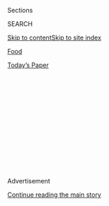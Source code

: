 <div id="app">

<div>

<div>

<div>

<div class="NYTAppHideMasthead css-1q2w90k e1suatyy0">

<div class="section css-ui9rw0 e1suatyy2">

<div class="css-eph4ug er09x8g0">

<div class="css-6n7j50">

</div>

<span class="css-1dv1kvn">Sections</span>

<div class="css-10488qs">

<span class="css-1dv1kvn">SEARCH</span>

</div>

[Skip to content](#site-content)[Skip to site
index](#site-index)

</div>

<div id="masthead-section-label" class="css-1wr3we4 eaxe0e00">

[Food](https://www.nytimes3xbfgragh.onion/section/food)

</div>

<div class="css-10698na e1huz5gh0">

</div>

</div>

<div id="masthead-bar-one" class="section hasLinks css-15hmgas e1csuq9d3">

<div class="css-uqyvli e1csuq9d0">

</div>

<div class="css-1uqjmks e1csuq9d1">

</div>

<div class="css-9e9ivx">

[](https://myaccount.nytimes3xbfgragh.onion/auth/login?response_type=cookie&client_id=vi)

</div>

<div class="css-1bvtpon e1csuq9d2">

[Today’s
Paper](https://www.nytimes3xbfgragh.onion/section/todayspaper)

</div>

</div>

</div>

</div>

<div data-aria-hidden="false">

<div id="site-content" data-role="main">

<div>

<div class="css-1aor85t" style="opacity:0.000000001;z-index:-1;visibility:hidden">

<div class="css-1hqnpie">

<div class="css-epjblv">

<span class="css-17xtcya">[Food](/section/food)</span><span class="css-x15j1o">|</span><span class="css-fwqvlz">The
Once and Future
Spago</span>

</div>

<div class="css-k008qs">

<div class="css-1iwv8en">

<span class="css-18z7m18"></span>

<div>

</div>

</div>

<span class="css-1n6z4y">https://nyti.ms/Q4u7V5</span>

<div class="css-1705lsu">

<div class="css-4xjgmj">

<div class="css-4skfbu" data-role="toolbar" data-aria-label="Social Media Share buttons, Save button, and Comments Panel with current comment count" data-testid="share-tools">

  - 
  - 
  - 
  - 
    
    <div class="css-6n7j50">
    
    </div>

  - 

</div>

</div>

</div>

</div>

</div>

</div>

<div id="NYT_TOP_BANNER_REGION" class="css-13pd83m">

</div>

<div id="top-wrapper" class="css-1sy8kpn">

<div id="top-slug" class="css-l9onyx">

Advertisement

</div>

[Continue reading the main
story](#after-top)

<div class="ad top-wrapper" style="text-align:center;height:100%;display:block;min-height:250px">

<div id="top" class="place-ad" data-position="top" data-size-key="top">

</div>

</div>

<div id="after-top">

</div>

</div>

<div id="sponsor-wrapper" class="css-1hyfx7x">

<div id="sponsor-slug" class="css-19vbshk">

Supported by

</div>

[Continue reading the main
story](#after-sponsor)

<div id="sponsor" class="ad sponsor-wrapper" style="text-align:center;height:100%;display:block">

</div>

<div id="after-sponsor">

</div>

</div>

<div class="css-1vkm6nb ehdk2mb0">

# The Once and Future Spago

</div>

<div class="css-79elbk" data-testid="photoviewer-wrapper">

<div class="css-z3e15g" data-testid="photoviewer-wrapper-hidden">

</div>

<div class="css-1a48zt4 ehw59r15" data-testid="photoviewer-children">

![<span class="css-16f3y1r e13ogyst0" data-aria-hidden="true">Wolfgang
Puck with customers at his entirely reinvented Spago Beverly
Hills.</span><span class="css-cnj6d5 e1z0qqy90" itemprop="copyrightHolder"><span class="css-1ly73wi e1tej78p0">Credit...</span><span><span>Amy
Dickerson for The New York
Times</span></span></span>](https://static01.graylady3jvrrxbe.onion/images/2012/10/31/dining/31PUCK_SPAN/31PUCK-articleLarge.jpg?quality=75&auto=webp&disable=upscale)

</div>

</div>

<div class="css-xt80pu e12qa4dv0">

<div class="css-18e8msd">

<div class="css-vp77d3 epjyd6m0">

<div class="css-1baulvz">

By [<span class="css-1baulvz last-byline" itemprop="name">Adam
Nagourney</span>](https://www.nytimes3xbfgragh.onion/by/adam-nagourney)

</div>

</div>

  - Oct. 30,
    2012

  - 
    
    <div class="css-4xjgmj">
    
    <div class="css-d8bdto" data-role="toolbar" data-aria-label="Social Media Share buttons, Save button, and Comments Panel with current comment count" data-testid="share-tools">
    
      - 
      - 
      - 
      - 
        
        <div class="css-6n7j50">
        
        </div>
    
      - 
    
    </div>
    
    </div>

</div>

</div>

<div class="section meteredContent css-1r7ky0e" name="articleBody" itemprop="articleBody">

<div class="css-1fanzo5 StoryBodyCompanionColumn">

<div class="css-53u6y8">

BEVERLY HILLS, Calif.

THIRTY years ago, [Wolfgang
Puck](http://topics.nytimes3xbfgragh.onion/top/reference/timestopics/people/p/wolfgang_puck/index.html?8qa)
opened Spago in West Hollywood, a restaurant that is still celebrated
across Los Angeles, pioneering a lively new style of California cooking
and offering a festive rebuke to all the white tablecloths in town.

But these days, Mr. Puck’s name resonates with most Americans not for
what he did in his kitchen but for the one-man culinary behemoth he
built.

[His smiling face](http://www.wolfgangpuck.com/) peers from organic-soup
cans and boxes of frozen pizza in supermarkets. Wolfgang Puck
concessions sell grab-and-go meals in airports. There are Wolfgang Puck
cookware, knives, coffee makers and rice steamers. At 63, Mr. Puck, with
his tart Austrian accent, has been a mainstay on cooking shows for 25
years, a celebrity chef long before the phrase was invented. Today there
are 101 Puck restaurants, from Singapore to London.

With his relentless merchandising, self-branding and kitchen
globe-trotting, with his ease in moving from the highbrow to the
lower-brow, Mr. Puck has often seemed in danger of sliding into culinary
parody, more Barry Becher pitching Ginsu knives on late-night television
(“Wait, there’s more\!”) than the avatar of California cuisine.

</div>

</div>

<div class="css-1fanzo5 StoryBodyCompanionColumn">

<div class="css-53u6y8">

“When he started showing up at airports, people were shocked,” said Evan
Kleiman, the restaurateur who just closed the acclaimed Angeli Caffe in
Los Angeles and [the
host](http://www.kcrw.com/people/kleiman_evan?role=host) of “Good Food”
on the public radio station KCRW.

Yet three weeks ago, Mr. Puck unveiled an entirely reinvented [Spago
Beverly
Hills](http://www.wolfgangpuck.com/restaurants/fine-dining/3635), with a
décor he describes as “edgy,” a soundtrack of Arcade Fire and Spoon, and
a menu sprinkled with adventurous small-plate offerings that have some
of his bluer-hair customers wincing. This year he received the [James
Beard Foundation lifetime achievement
award](http://www.jamesbeard.org/awards/lifetime-achievement). And even
as he presents an overhauled Spago, he is marking the anniversary of the
luxurious restaurant he opened as part of the refurbishment of that
Hollywood classic, the [Hotel Bel-Air](http://www.hotelbelair.com/),
named (but of course) Wolfgang Puck at Hotel Bel-Air.

By almost every measure, he has not only survived but thrived, earning
lasting respect from younger chefs, many of whom trained in his
kitchens. Other peers wandered from their stoves as they became boldface
fixtures on television or Page Six. Mr. Puck, ever restless, has
continued to refashion his restaurants, his menus, his dishes and
ultimately himself.

“Why stop?” he said, standing in the Spago dining room the other
morning, the smell of paint fresh in the air, as workers rolled in
tables and hammered down final touches. “What would you do at home?”

Even winning the James Beard award seemed more an annoyance than an
honor. “He was like, ‘What do they think, that I retired?’ ” said Ruth
Reichl, a former restaurant critic for The Los Angeles Times and The New
York Times, who has been close to Mr. Puck for much of his career.

</div>

</div>

<div class="css-1fanzo5 StoryBodyCompanionColumn">

<div class="css-53u6y8">

Mr. Puck’s ambition does not appear to be dulled by success or age. The
other night, he moved from kitchen to table with the genial spark that
recalled his presence on the same floor a decade ago. He showed off the
artwork on the walls, curated by his wife, Gelila Assefa; the receding
canopy over the outdoor dining room framed by two outdoor fireplaces;
and the soft lines and muted colors of the $4 million renovation by the
designer Waldo Fernandez.

“Before, it was more ungapatchka, as we say in Austria,” Mr. Puck said.
“With little niches and this and that all over the place. It somehow
had this dark feeling.”

Nancy Silverton, an owner of [Osteria
Mozza](http://www.osteriamozza.com/LA/home.cfm) and Pizzeria Mozza (and
a graduate of the Spago kitchen), said she picked up the telephone the
other day to hear Mr. Puck’s unmistakable voice. “He must be under an
incredible amount of pressure, with the transition, the expectations,”
she said. “But he called me up and said, ‘Mama’ — he always calls me
Mama — ‘Mama, how come you haven’t made a reservation to come to my
restaurant?’ ”

The very fact that Spago Beverly Hills continues to exist, much less
prosper, is striking at a time when the Los Angeles restaurant scene is
so dynamic and punishing. Over the last year, some of this city’s most
popular spots have announced they were closing: Angeli Caffe, Campanile,
Sushi Nozawa and Lou among them. One place on Los Angeles Magazine’s
list of this year’s 10 best new restaurants that was all but impossible
to get into eight months ago had empty tables on a recent Friday night.
The extravagance Mr. Puck championed at Spago has taken a back seat to
restaurants that are quieter, smaller, more adventurous and less pricey.

</div>

</div>

![<span class="css-16f3y1r e13ogyst0">A tour of celebrity chef Wolfgang
Puck’s newly renovated flagship restaurant, the Beverly Hills
Spago.</span>](https://static01.graylady3jvrrxbe.onion/images/2012/10/29/dining/video-spago/video-spago-videoSmall.jpg)

<div class="css-1fanzo5 StoryBodyCompanionColumn">

<div class="css-53u6y8">

“It’s a very different world now,” Ms. Kleiman said. “It’s not like
where it was 10 years ago, when a lot of people could go out and eat at
fine dining places on expense accounts. I think people in their 30s or
40s don’t think about going to Bouchon and Spago.”

Mr. Puck has tried to accommodate them. At this latest of Spagos, he
jettisoned two staples, the smoked salmon pizza and the Wiener schnitzel
(though he said he would be glad to make either for old-time customers
who ask) as he dappled his menu with dishes like a veal filet mignon
tartare with smoked mascarpone, and a soba pasta studded with pieces of
Dungeness crab. His challenge, Mr. Puck said, is rolling out innovative
dishes that would bring in new diners without frightening the horses —
the patrons who have been eating at Puck restaurants from the beginning.

</div>

</div>

<div class="css-1fanzo5 StoryBodyCompanionColumn">

<div class="css-53u6y8">

That said, he does have the buffer of a reputation built over years
spent cooking here.

“I have to tell you, the best meal I had last year was at Spago,” Ms.
Reichl said. “When he wants to do it, he is an amazing chef. He’s still
enormously important.”

And that reputation has carried through to a new generation of Los
Angeles chefs who have picked up the ladle Mr. Puck held 30 years ago.
“I’m pretty amazed by him,” said [Ludo
Lefebvre](http://www.nytimes3xbfgragh.onion/2010/08/04/dining/04notebook.html?pagewanted=all),
the French cook who has orchestrated a series of popular pop-up
restaurants. “There is nothing left to prove, but he just can’t take a
break. It’s a good example for every chef: never think that you’re good
enough.”

“He’s like the Steven Spielberg or James Cameron of restaurants,” Mr.
Lefebvre said. “It’s true. It’s true. He is very smart. We are all
watching him.”

At his age, with two young children with his second wife, Mr. Puck could
surely turn down the gas on one of his burners, perhaps close a
restaurant or take one trip fewer to London. When he was a younger man,
he said, he worried that he would one day grow bored with the monotony
of doing the same thing six nights a week.

“I thought, well, I will have to find something to do,” he said. “I
tried to play golf, and I was like, uh, O.K., that’s really boring.
Playing tennis is fun, but I can’t play six hours a day. I would get
bored. With food, I could never get really bored.”

Even 30 years later, people still talk about the original Spago: that
smoked salmon pizza, the Oscars parties hosted by Swifty Lazar, the
tables bustling with celebrities, and Mr. Puck at the center of it all,
gliding from his kitchen and across the shimmering dining room
overlooking Sunset Boulevard. It opened in 1982 and closed 19 years
later, as Spago Beverly Hills took over its glamorous perch.

Perhaps inevitably, Mr. Puck’s restaurants don’t have quite the same
celebrity cachet they once had. The post-Oscars party has moved to the
Sunset Tower Bar, and you are just as likely to spot a movie star at a
more intimate place like Ammo (Jake Gyllenhaal) or at the always-buzzing
Mozza Pizzeria (Natalie Portman). “At the old restaurant, I still have
people tell me all the time: ‘Oh, my God, I can remember sitting next to
Gene Kelly. I can’t believe he was there. He was my idol,’ ” Mr. Puck
said. “But that was 30 years ago.”

</div>

</div>

<div class="css-1fanzo5 StoryBodyCompanionColumn">

<div class="css-53u6y8">

Still, it was Mr. Puck who catered the Governors Ball dinner at the
Oscars this year for the 18th time, not to mention the West Coast
campaign fund-raiser of the year: the one George Clooney hosted at his
home for President Obama. The Puck name was on the napkins at the
premiere party for the movie “Brave” in June. “And we had Woody Allen
here last night,” Mr. Puck said in an interview before Spago closed for
the renovation.

If Mr. Puck was once the David Chang of his day, today he is not quite a
cutting-edge figure in the Los Angeles food world. He may be the only
local chef who doesn’t sport any visible tattoos. He doesn’t seem
particularly curious about the restaurants that have transformed the
dining scene. He hasn’t joined the caravan of diners who move from
places like Animal to A-Frame to Superba Snack Bar.

“People say to me: ‘Have you ever gone to this restaurant or that
restaurant?’ ” he said. “I say ‘no.’ Most of the young ones, they’ve
worked with us at one point or another.”

Ms. Reichl said that over the years, she wondered why Mr. Puck would
risk his success or name with all his new enterprises, instead of
resting on his considerable laurels.

And why did he? Mr. Puck said he always saw himself first as a cook. He
seemed mystified that anyone would think less of him for going into the
canned-soup business.

“If anyone had said anything, I would have abandoned it,” he said. “My
passion was always fine-dining restaurants.”

</div>

</div>

</div>

<div>

</div>

<div>

</div>

<div>

</div>

<div>

<div id="bottom-wrapper" class="css-1ede5it">

<div id="bottom-slug" class="css-l9onyx">

Advertisement

</div>

[Continue reading the main
story](#after-bottom)

<div id="bottom" class="ad bottom-wrapper" style="text-align:center;height:100%;display:block;min-height:90px">

</div>

<div id="after-bottom">

</div>

</div>

</div>

</div>

</div>

## Site Index

<div>

</div>

## Site Information Navigation

  - [© <span>2020</span> <span>The New York Times
    Company</span>](https://help.nytimes3xbfgragh.onion/hc/en-us/articles/115014792127-Copyright-notice)

<!-- end list -->

  - [NYTCo](https://www.nytco.com/)
  - [Contact
    Us](https://help.nytimes3xbfgragh.onion/hc/en-us/articles/115015385887-Contact-Us)
  - [Work with us](https://www.nytco.com/careers/)
  - [Advertise](https://nytmediakit.com/)
  - [T Brand Studio](http://www.tbrandstudio.com/)
  - [Your Ad
    Choices](https://www.nytimes3xbfgragh.onion/privacy/cookie-policy#how-do-i-manage-trackers)
  - [Privacy](https://www.nytimes3xbfgragh.onion/privacy)
  - [Terms of
    Service](https://help.nytimes3xbfgragh.onion/hc/en-us/articles/115014893428-Terms-of-service)
  - [Terms of
    Sale](https://help.nytimes3xbfgragh.onion/hc/en-us/articles/115014893968-Terms-of-sale)
  - [Site
    Map](https://spiderbites.nytimes3xbfgragh.onion)
  - [Help](https://help.nytimes3xbfgragh.onion/hc/en-us)
  - [Subscriptions](https://www.nytimes3xbfgragh.onion/subscription?campaignId=37WXW)

</div>

</div>

</div>

</div>
